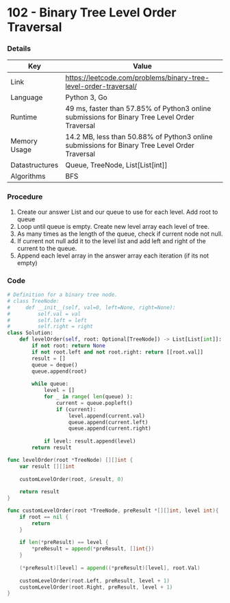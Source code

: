 # 102 - Binary Tree Level Order Traversal

### Details

| Key | Value |
| --- | ----- |
| Link | https://leetcode.com/problems/binary-tree-level-order-traversal/
| Language | Python 3, Go
| Runtime | 49 ms, faster than 57.85% of Python3 online submissions for Binary Tree Level Order Traversal
| Memory Usage | 14.2 MB, less than 50.88% of Python3 online submissions for Binary Tree Level Order Traversal
| Datastructures | Queue, TreeNode, List[List[int]]
| Algorithms | BFS

### Procedure

1. Create our answer List and our queue to use for each level. Add root to queue
2. Loop until queue is empty. Create new level array each level of tree.
3. As many times as the length of the queue, check if current node not null.
4. If current not null add it to the level list and add left and right of the current to the queue.
5. Append each level array in the answer array each iteration (if its not empty)

### Code

```python
# Definition for a binary tree node.
# class TreeNode:
#     def __init__(self, val=0, left=None, right=None):
#         self.val = val
#         self.left = left
#         self.right = right
class Solution:
    def levelOrder(self, root: Optional[TreeNode]) -> List[List[int]]:
        if not root: return None
        if not root.left and not root.right: return [[root.val]]
        result = []
        queue = deque()
        queue.append(root)
        
        while queue:
            level = []
            for _ in range( len(queue) ):
                current = queue.popleft()
                if (current):
                    level.append(current.val)
                    queue.append(current.left)
                    queue.append(current.right)
            
            if level: result.append(level)
        return result
```

```go
func levelOrder(root *TreeNode) [][]int {
    var result [][]int
    
    customLevelOrder(root, &result, 0)
    
    return result
}

func customLevelOrder(root *TreeNode, preResult *[][]int, level int){
    if root == nil {
        return
    }
    
    if len(*preResult) == level {
        *preResult = append(*preResult, []int{})
    }
    
    (*preResult)[level] = append((*preResult)[level], root.Val)
    
    customLevelOrder(root.Left, preResult, level + 1)
    customLevelOrder(root.Right, preResult, level + 1)
}
```
